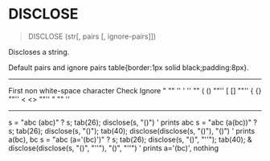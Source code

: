# DISCLOSE

> DISCLOSE (str[, pairs [, ignore-pairs]])

Discloses a string.


Default pairs and ignore pairs
table{border:1px solid black;padding:8px}.
------------------------------- ----- ------ 
First non white-space character Check Ignore
"                              ""                              ''
'                              ''                              ""
(                              ()                              ""''
[                              []                              ""''
{                              {}                              ""''
<                              <>                              ""''
"                              ""                              ''
------------------------------- ----- ------ 
s = "abc (abc)"
? s; tab(26); disclose(s, "()")
' prints abc
s = "abc (a(bc))"
? s; tab(26); disclose(s, "()"); tab(40); disclose(disclose(s, "()"), "()")
' prints a(bc), bc
s = "abc (a='(bc)')"
? s; tab(26); disclose(s, "()", "''"); tab(40); &
    disclose(disclose(s, "()", "''"), "()", "''")
' prints a='(bc)', nothing


